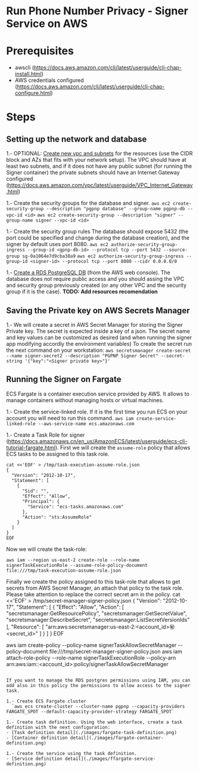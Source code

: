 Run Phone Number Privacy - Signer Service on AWS
=================================================

# Prerequisites
- awscli (https://docs.aws.amazon.com/cli/latest/userguide/cli-chap-install.html)
- AWS credentials configured (https://docs.aws.amazon.com/cli/latest/userguide/cli-chap-configure.html)


# Steps

## Setting up the network and database

1.- OPTIONAL: [Create new vpc and subnets](https://docs.aws.amazon.com/directoryservice/latest/admin-guide/gsg_create_vpc.html) for the resources (use the CIDR block and AZs that fits with your network setup). The VPC should have at least two subnets, and if it does not have any public subnet (for running the Signer container) the private subnets should have an Internet Gateway configured (https://docs.aws.amazon.com/vpc/latest/userguide/VPC_Internet_Gateway.html)

1.- Create the security groups for the database and signer. 
  `aws ec2 create-security-group --description "pgpnp database" --group-name pgpnp-db --vpc-id <id>`
  `aws ec2 create-security-group --description "signer" --group-name signer --vpc-id <id>`

1.- Create the security group rules The database should expose 5432 (the port could be specified and change during the database creation), and the signer by default uses port 8080.
  `aws ec2 authorize-security-group-ingress --group-id <gpnp-db-id> --protocol tcp --port 5432 --source-group sg-0a1064e7d9cba38a9`
  `aws ec2 authorize-security-group-ingress --group-id <signer-id> --protocol tcp --port 8080 --cidr 0.0.0.0/0`

1.- [Create a RDS PostgreSQL DB](https://docs.aws.amazon.com/AmazonRDS/latest/UserGuide/USER_CreateDBInstance.html) (from the AWS web console). 
The database does not require public access and you should assing the VPC and security group previously created (or any other VPC and the security group if it is the case).
**TODO: Add resources recomendation**

## Saving the Private key on AWS Secrets Manager

1.- We will create a secret in AWS Secret Manager for storing the Signer Private key. The secret is expected inside a key of a json. 
The secret name and key values can be customized as desired (and when running the signer app modifying accordly the environment variables)
To create the secret run the next command on your workstation:
  `aws secretsmanager create-secret --name signer-secret2 --description "PGPNP Signer Secret" --secret-string '{"key":"<Signer private key>"}'`

## Running the Signer on Fargate

ECS Fargate is a container execution service provided by AWS. It allows to manage containers without managing hosts or virtual machines.

1.- Create the service-linked role. If it is the first time you run ECS on your account you will need to run this command.
  `aws iam create-service-linked-role --aws-service-name ecs.amazonaws.com`

1.- Create a Task Role for signer (https://docs.amazonaws.cn/en_us/AmazonECS/latest/userguide/ecs-cli-tutorial-fargate.html).
First we will create the `assume-role` policy that allows ECS tasks to be assigned to this task role. 

```
cat <<'EOF' > /tmp/task-execution-assume-role.json
{
  "Version": "2012-10-17",
  "Statement": [
    {
      "Sid": "",
      "Effect": "Allow",
      "Principal": {
        "Service": "ecs-tasks.amazonaws.com"
      },
      "Action": "sts:AssumeRole"
    }
  ]
}
EOF
```

Now  we will create the task-role:

```
aws iam --region us-east-2 create-role --role-name signerTaskExecutionRole --assume-role-policy-document file:///tmp/task-execution-assume-role.json
```

Finally we create the policy assigned to this task-role that allows to get secrets from AWS Secret Manager, an attach that policy to the task role. Please take attention to replace the correct secret arn in the policy.
cat <<'EOF' > /tmp/secret-manager-signer-policy.json
{
    "Version": "2012-10-17",
    "Statement": [
        {
            "Effect": "Allow",
            "Action": [
                "secretsmanager:GetResourcePolicy",
                "secretsmanager:GetSecretValue",
                "secretsmanager:DescribeSecret",
                "secretsmanager:ListSecretVersionIds"
            ],
            "Resource": [
                "arn:aws:secretsmanager:us-east-2:<account_id>:secret:<secret_id>"
            ]
        }
    ]
}
EOF

aws iam create-policy --policy-name signerTaskAllowSecretManager --policy-document file:///tmp/secret-manager-signer-policy.json
aws iam attach-role-policy --role-name signerTaskExecutionRole --policy-arn arn:aws:iam::<account_id>:policy/signerTaskAllowSecretManager

```

If you want to manage the RDS postgres permissions using IAM, you can add also in this policy the permissions to allow access to the signer task.

1.- Create ECS Fargate cluster
  `aws ecs create-cluster --cluster-name pgpnp --capacity-providers FARGATE_SPOT --default-capacity-provider-strategy FARGATE_SPOT`

1.- Create task definition. Using the web interface, create a task definition with the next configuration:
- [Task definition detail](./images/fargate-task-definition.png)
- [Container definition detail](./images/fargate-container-definition.png)

1.- Create the service using the task definition.
- [Service definition detail](./images/ffargate-service-definition.png)
